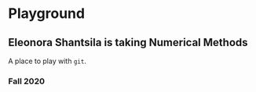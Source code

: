 # Playground
## Eleonora Shantsila is taking Numerical Methods

A place to play with `git`.

### Fall 2020
